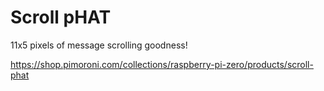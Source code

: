 # Scroll pHAT

11x5 pixels of message scrolling goodness!

https://shop.pimoroni.com/collections/raspberry-pi-zero/products/scroll-phat

